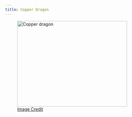 ```yaml
---
title: Copper Dragon
---
```


<figure class="portrait">
    <a class="portrait-lightbox" href="{{ img_path }}/monsters/dragon-copper.jpg" data-img-width="742" data-img-height="579" title="Copper dragon"><img src="{{ img_path }}/monsters/dragon-copper-sm.jpg" width="360" height="281" alt="Copper dragon"></a>
    <figcaption>
        <span class="image-credit"><a href="{{ site.url }}/misc/credits-thanks/#ben-wootten">Image Credit</a></span>
    </figcaption>
</figure>

